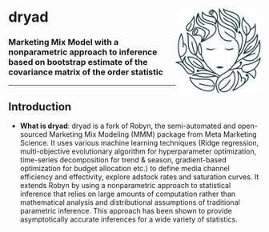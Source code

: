 # dryad <img src='R/data/logo.png' align="right" height="169px" />
### Marketing Mix Model with a nonparametric approach to inference based on bootstrap estimate of the covariance matrix of the order statistic

---

## Introduction

  * **What is dryad**: dryad is a fork of Robyn, the semi-automated and open-sourced Marketing Mix Modeling (MMM) package from Meta 
  Marketing Science. It uses various machine learning techniques (Ridge regression, multi-objective evolutionary algorithm for hyperparameter optimization, time-series decomposition for trend & season, gradient-based optimization for budget allocation etc.) to define media channel efficiency and effectivity, explore adstock rates and saturation curves. It extends Robyn by using a nonparametric approach to statistical inference that relies on large amounts of computation rather than mathematical analysis and distributional assumptions of traditional parametric inference. This approach has been shown to provide asymptotically accurate inferences for a wide variety of statistics.
  
 
